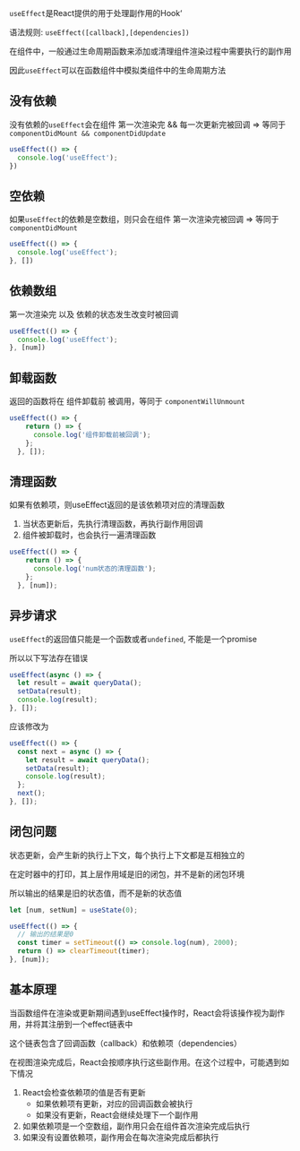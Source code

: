 `useEffect`是React提供的用于处理副作用的Hook‘

语法规则: `useEffect([callback],[dependencies])`



在组件中，一般通过生命周期函数来添加或清理组件渲染过程中需要执行的副作用

因此`useEffect`可以在函数组件中模拟类组件中的生命周期方法



## 没有依赖

没有依赖的`useEffect`会在组件 第一次渲染完 && 每一次更新完被回调 => 等同于 `componentDidMount && componentDidUpdate`

```jsx
useEffect(() => {
  console.log('useEffect');
})
```



## 空依赖

如果`useEffect`的依赖是空数组，则只会在组件 第一次渲染完被回调 => 等同于 `componentDidMount`

```jsx
useEffect(() => {
  console.log('useEffect');
}, [])
```



## 依赖数组

第一次渲染完 以及 依赖的状态发生改变时被回调

```jsx
useEffect(() => {
  console.log('useEffect');
}, [num])
```



## 卸载函数

返回的函数将在 组件卸载前 被调用，等同于 `componentWillUnmount`

```jsx
useEffect(() => {
    return () => {
      console.log('组件卸载前被回调');
    };
  }, []);
```



## 清理函数

如果有依赖项，则useEffect返回的是该依赖项对应的清理函数

1. 当状态更新后，先执行清理函数，再执行副作用回调
2. 组件被卸载时，也会执行一遍清理函数

```jsx
useEffect(() => {
    return () => {
      console.log('num状态的清理函数');
    };
  }, [num]);
```



## 异步请求

`useEffect`的返回值只能是一个函数或者`undefined`, 不能是一个promise

所以以下写法存在错误

```jsx
useEffect(async () => {
  let result = await queryData();
  setData(result);
  console.log(result);
}, []);
```

应该修改为

```jsx
useEffect(() => {
  const next = async () => {
    let result = await queryData();
    setData(result);
    console.log(result);
  };
  next();
}, []);
```



## 闭包问题

状态更新，会产生新的执行上下文，每个执行上下文都是互相独立的

在定时器中的打印，其上层作用域是旧的闭包，并不是新的闭包环境

所以输出的结果是旧的状态值，而不是新的状态值

```jsx
let [num, setNum] = useState(0);

useEffect(() => {
  // 输出的结果是0
  const timer = setTimeout(() => console.log(num), 2000);
  return () => clearTimeout(timer);
}, [num]);
```



## 基本原理

当函数组件在渲染或更新期间遇到useEffect操作时，React会将该操作视为副作用，并将其注册到一个effect链表中

这个链表包含了回调函数（callback）和依赖项（dependencies）



在视图渲染完成后，React会按顺序执行这些副作用。在这个过程中，可能遇到如下情况

1. React会检查依赖项的值是否有更新
   + 如果依赖项有更新，对应的回调函数会被执行
   + 如果没有更新，React会继续处理下一个副作用
2. 如果依赖项是一个空数组，副作用只会在组件首次渲染完成后执行
3. 如果没有设置依赖项，副作用会在每次渲染完成后都执行
